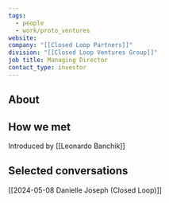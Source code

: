 ```yaml
---
tags:
  - people
  - work/proto_ventures
website: 
company: "[[Closed Loop Partners]]"
division: "[[Closed Loop Ventures Group]]"
job title: Managing Director
contact_type: investor
---
```

## About


## How we met
Introduced by [[Leonardo Banchik]]

## Selected conversations
[[2024-05-08 Danielle Joseph (Closed Loop)]]